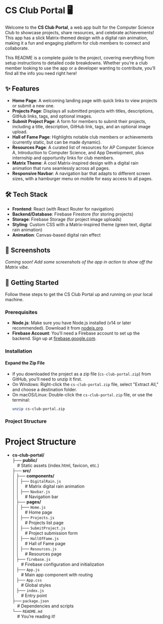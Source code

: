 # CS Club Portal 🖥️

Welcome to the **CS Club Portal**, a web app built for the Computer Science Club to showcase projects, share resources, and celebrate achievements! This app has a slick Matrix-themed design with a digital rain animation, making it a fun and engaging platform for club members to connect and collaborate.

This README is a complete guide to the project, covering everything from setup instructions to detailed code breakdowns. Whether you’re a club member looking to use the app or a developer wanting to contribute, you’ll find all the info you need right here!

## ✨ Features

- **Home Page**: A welcoming landing page with quick links to view projects or submit a new one.
- **Projects Page**: Displays all submitted projects with titles, descriptions, GitHub links, tags, and optional images.
- **Submit Project Page**: A form for members to submit their projects, including a title, description, GitHub link, tags, and an optional image upload.
- **Hall of Fame Page**: Highlights notable club members or achievements (currently static, but can be made dynamic).
- **Resources Page**: A curated list of resources for AP Computer Science A, Introduction to Computer Science, and App Development, plus internship and opportunity links for club members.
- **Matrix Theme**: A cool Matrix-inspired design with a digital rain animation that runs seamlessly across all pages.
- **Responsive Navbar**: A navigation bar that adapts to different screen sizes, with a hamburger menu on mobile for easy access to all pages.

## 🛠️ Tech Stack

- **Frontend**: React (with React Router for navigation)
- **Backend/Database**: Firebase Firestore (for storing projects)
- **Storage**: Firebase Storage (for project image uploads)
- **Styling**: Custom CSS with a Matrix-inspired theme (green text, digital rain animation)
- **Animation**: Canvas-based digital rain effect

## 📸 Screenshots

*Coming soon! Add some screenshots of the app in action to show off the Matrix vibe.*

## 🚀 Getting Started

Follow these steps to get the CS Club Portal up and running on your local machine.

### Prerequisites

- **Node.js**: Make sure you have Node.js installed (v14 or later recommended). Download it from [nodejs.org](https://nodejs.org/).
- **Firebase Account**: You’ll need a Firebase account to set up the backend. Sign up at [firebase.google.com](https://firebase.google.com/).

### Installation

#### Expand the Zip File
- If you downloaded the project as a zip file (`cs-club-portal.zip`) from GitHub, you’ll need to unzip it first.
- On Windows: Right-click the `cs-club-portal.zip` file, select "Extract All," and choose a destination folder.
- On macOS/Linux: Double-click the `cs-club-portal.zip` file, or use the terminal:
  ```bash
  unzip cs-club-portal.zip
### Project Structure
# Project Structure

- **cs-club-portal/**  
  ├── **public/**  
  &nbsp;&nbsp;&nbsp;&nbsp;# Static assets (index.html, favicon, etc.)  
  ├── **src/**  
  │   ├── **components/**  
  │   │   ├── `DigitalRain.js`  
  │   │   &nbsp;&nbsp;&nbsp;&nbsp;# Matrix digital rain animation  
  │   │   ├── `Navbar.js`  
  │   │   &nbsp;&nbsp;&nbsp;&nbsp;# Navigation bar  
  │   ├── **pages/**  
  │   │   ├── `Home.js`  
  │   │   &nbsp;&nbsp;&nbsp;&nbsp;# Home page  
  │   │   ├── `Projects.js`  
  │   │   &nbsp;&nbsp;&nbsp;&nbsp;# Projects list page  
  │   │   ├── `SubmitProject.js`  
  │   │   &nbsp;&nbsp;&nbsp;&nbsp;# Project submission form  
  │   │   ├── `HallOfFame.js`  
  │   │   &nbsp;&nbsp;&nbsp;&nbsp;# Hall of Fame page  
  │   │   ├── `Resources.js`  
  │   │   &nbsp;&nbsp;&nbsp;&nbsp;# Resources page  
  │   ├── `firebase.js`  
  │   &nbsp;&nbsp;&nbsp;&nbsp;# Firebase configuration and initialization  
  │   ├── `App.js`  
  │   &nbsp;&nbsp;&nbsp;&nbsp;# Main app component with routing  
  │   ├── `App.css`  
  │   &nbsp;&nbsp;&nbsp;&nbsp;# Global styles  
  │   ├── `index.js`  
  │   &nbsp;&nbsp;&nbsp;&nbsp;# Entry point  
  ├── `package.json`  
  &nbsp;&nbsp;&nbsp;&nbsp;# Dependencies and scripts  
  └── `README.md`  
  &nbsp;&nbsp;&nbsp;&nbsp;# You’re reading it!
